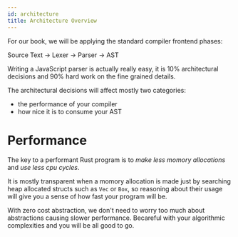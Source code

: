 ```yaml
---
id: architecture
title: Architecture Overview
---
```


For our book, we will be applying the standard compiler frontend phases:

Source Text -> Lexer -> Parser -> AST

Writing a JavaScript parser is actually really easy,
it is 10% architectural decisions and 90% hard work on the fine grained details.

The architectural decisions will affect mostly two categories:

* the performance of your compiler
* how nice it is to consume your AST

# Performance

The key to a performant Rust program is to *make less momory allocations* and *use less cpu cycles*.

It is mostly transparent when a momory allocation is made just by searching heap allocated structs such as `Vec` or `Box`, so reasoning about their usage will give you a sense of how fast your program will be.

With zero cost abstraction, we don't need to worry too much about abstractions causing slower performance.
Becareful with your algorithmic complexities and you will be all good to go.
